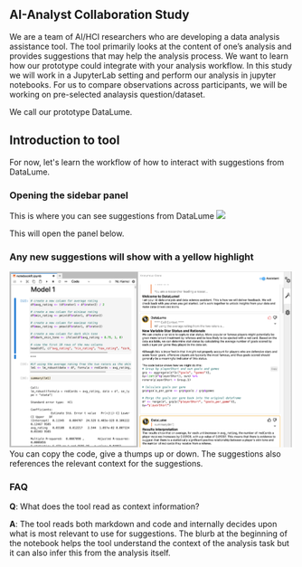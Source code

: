 ## AI-Analyst Collaboration Study

We are a team of AI/HCI researchers who are developing a data analysis assistance tool. The tool primarily looks at the content of one’s analysis and provides suggestions that may help the analysis process. 
We want to learn how our prototype could integrate with your analysis workflow. In this study we will work in a JupyterLab setting and perform our analysis in jupyter notebooks. 
For us to compare observations across participants, we will be working on pre-selected analaysis question/dataset. 

We call our prototype DataLume.

## Introduction to tool

For now, let's learn the workflow of how to interact with suggestions from DataLume. 

### Opening the sidebar panel
This is where you can see suggestions from DataLume
![](./images/sidebarButton.png)

This will open the panel below.

### Any new suggestions will show with a yellow highlight
![](./images/interface.png)
You can copy the code, give a thumps up or down. The suggestions also references the relevant context for the suggestions.


### FAQ
**Q**: What does the tool read as context information?

**A**: The tool reads both markdown and code and internally decides upon what is most relevant to use for suggestions. The blurb at the beginning of the notebook helps the tool understand the context of the analysis task but it can also infer this from the analysis itself.

